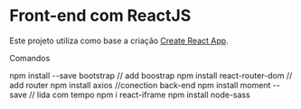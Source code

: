 # Front-end com ReactJS
Este projeto utiliza como base a criação [Create React App](https://github.com/facebook/create-react-app).


Comandos 

npm install --save bootstrap // add boostrap
npm install react-router-dom // add router
npm install axios //conection back-end
npm install moment --save // lida com tempo
npm i react-iframe
npm install node-sass
